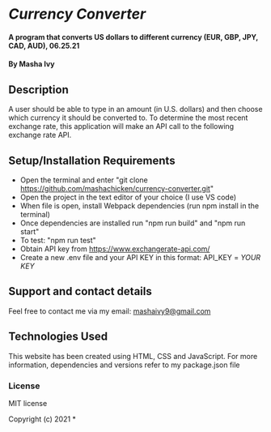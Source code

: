 # _Currency Converter_
#### A program that converts US dollars to different currency (EUR, GBP, JPY, CAD, AUD), 06.25.21
#### By Masha Ivy
## Description
A user should be able to type in an amount (in U.S. dollars) and then choose which currency it should be converted to. To determine the most recent exchange rate, this application will make an API call to the following exchange rate API.
## Setup/Installation Requirements
* Open the terminal and enter "git clone https://github.com/mashachicken/currency-converter.git"
* Open the project in the text editor of your choice (I use VS code)
* When file is open, install Webpack dependencies (run npm install in the terminal)
* Once dependencies are installed run "npm run build" and "npm run start"
* To test: "npm run test"
* Obtain API key from https://www.exchangerate-api.com/
* Create a new .env file and your API KEY in this format: API_KEY = *YOUR KEY*

## Support and contact details
Feel free to contact me via my email:
mashaivy9@gmail.com

## Technologies Used
This website has been created using HTML, CSS and JavaScript. For more information, dependencies and versions refer to my package.json file

### License
MIT license

Copyright (c) 2021 *